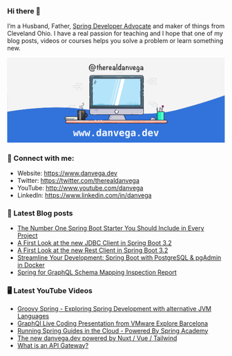 ### Hi there 👋

I’m a Husband, Father, [Spring Developer Advocate](https://tanzu.vmware.com/developer/advocates/) and maker of things from Cleveland Ohio. I have a real passion for teaching and I hope that one of my blog posts, videos or courses helps you solve a problem or learn something new.

![Profile Header](./github_profile_header.png)

### 🤝 Connect with me:

- Website: https://www.danvega.dev
- Twitter: https://twitter.com/therealdanvega
- YouTube: http://www.youtube.com/danvega
- LinkedIn: https://www.linkedin.com/in/danvega

### 📝 Latest Blog posts

<!-- BLOG-POST-LIST:START -->
- [The Number One Spring Boot Starter You Should Include in Every Project](/blog/2023/09/17/spring-boot-starter)
- [A First Look at the new JDBC Client in Spring Boot 3.2](/blog/2023/09/11/spring-jdbc-client)
- [A First Look at the new Rest Client in Spring Boot 3.2](/blog/2023/09/08/rest-client-first-look)
- [Streamline Your Development: Spring Boot with PostgreSQL &amp; pgAdmin in Docker](/blog/2023/07/17/pgadmin-docker-compose)
- [Spring for GraphQL Schema Mapping Inspection Report](/blog/2023/07/13/graphql-schema-mapping-inspection)
<!-- BLOG-POST-LIST:END -->

### 🖥 Latest YouTube Videos

<!-- YOUTUBE:START -->
- [Groovy Spring - Exploring Spring Development with alternative JVM Languages](https://www.youtube.com/watch?v=aPIGYUDEKsY)
- [GraphQl Live Coding Presentation from VMware Explore Barcelona](https://www.youtube.com/watch?v=1mRK3FeV76I)
- [Running Spring Guides in the Cloud - Powered By Spring Academy](https://www.youtube.com/watch?v=kSSStm6b0Zg)
- [The new danvega.dev powered by Nuxt / Vue / Tailwind](https://www.youtube.com/watch?v=0giBZlNqSLQ)
- [What is an API Gateway?](https://www.youtube.com/watch?v=gswspnb6wYI)
<!-- YOUTUBE:END -->
